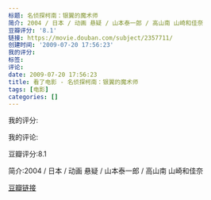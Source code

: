 ```yaml
---
标题: 名侦探柯南：银翼的魔术师
简介: 2004 / 日本 / 动画 悬疑 / 山本泰一郎 / 高山南 山崎和佳奈
豆瓣评分: '8.1'
链接: https://movie.douban.com/subject/2357711/
创建时间: '2009-07-20 17:56:23'
我的评分:
标签:
评论:
date: 2009-07-20 17:56:23
title: 看了电影 - 名侦探柯南：银翼的魔术师
tags: [电影]
categories: []
---
```


我的评分:

我的评论:

豆瓣评分:8.1

简介:2004 / 日本 / 动画 悬疑 / 山本泰一郎 / 高山南 山崎和佳奈

[豆瓣链接](https://movie.douban.com/subject/2357711/)

